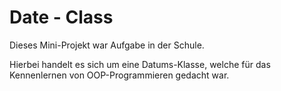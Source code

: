 # Date - Class

Dieses Mini-Projekt war Aufgabe in der Schule. 

Hierbei handelt es sich um eine Datums-Klasse, welche für das Kennenlernen von OOP-Programmieren gedacht war.
